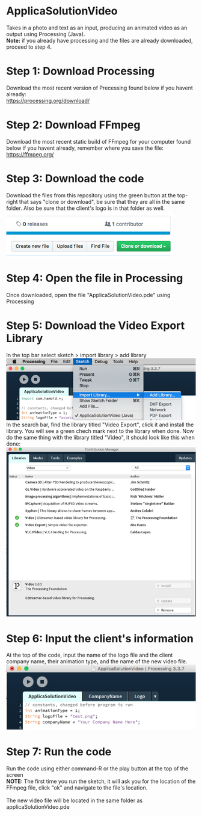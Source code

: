 # ApplicaSolutionVideo
Takes in a photo and text as an input, producing an animated video as an output using Processing (Java).<br>
<b>Note:</b> if you already have processing and the files are already downloaded, proceed to step 4.

<h1> Step 1: Download Processing </h1>
Download the most recent version of Precessing found below if you havent already: <br>
<a href = "https://processing.org/download/">https://processing.org/download/</a>

<h1> Step 2: Download FFmpeg </h1>
Download the most recent static build of FFmpeg for your computer found below if you havent already, remember where you save the file: <br>
<a href = "https://ffmpeg.org/">https://ffmpeg.org/</a>

<h1> Step 3: Download the code </h1>
Download the files from this repository using the green button at the top-right that says "clone or download", be sure that they are all in the same folder. Also be sure that the client's logo is in that folder as well.
<img src="ApplicaSolutionVideo/assets/downloadButton.png">

<h1> Step 4: Open the file in Processing </h1>
Once downloaded, open the file "ApplicaSolutionVideo.pde" using Processing

<h1> Step 5: Download the Video Export Library </h1>
In the top bar select sketch > import library > add library
<img src="ApplicaSolutionVideo/assets/addLibrary.png">
In the search bar, find the library titled "Video Export", click it and install the library. You will see a green chech mark next to the library when done.
Now do the same thing with the library titled "Video", it should look like this when done:
<img src="ApplicaSolutionVideo/assets/installLibrary2.png">

<h1> Step 6: Input the client's information </h1>
At the top of the code, input the name of the logo file and the client company name, their animation type, and the name of the new video file.
<img src="ApplicaSolutionVideo/assets/inputInfo.png">

<h1> Step 7: Run the code </h1>
Run the code using either command-R or the play button at the top of the screen<br>
<b>NOTE: </b>The first time you run the sketch, it will ask you for the location of the FFmpeg file, click "ok" and navigate to the file's location.
<br>
<br>
The new video file will be located in the same folder as applicaSolutionVideo.pde
